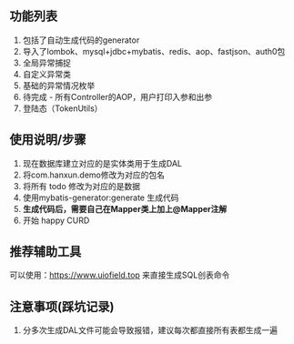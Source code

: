 ## 功能列表
1. 包括了自动生成代码的generator
2. 导入了lombok、mysql+jdbc+mybatis、redis、aop、fastjson、auth0包
3. 全局异常捕捉
4. 自定义异常类
5. 基础的异常情况枚举
6. 待完成 - 所有Controller的AOP，用户打印入参和出参 
7. 登陆态（TokenUtils）
## 使用说明/步骤
1. 现在数据库建立对应的是实体类用于生成DAL
2. 将com.hanxun.demo修改为对应的包名
3. 将所有 todo 修改为对应的是数据
4. 使用mybatis-generator:generate 生成代码
5. **生成代码后，需要自己在Mapper类上加上@Mapper注解**
6. 开始 happy CURD
## 推荐辅助工具
可以使用：https://www.uiofield.top  来直接生成SQL创表命令
## 注意事项(踩坑记录)
1. 分多次生成DAL文件可能会导致报错，建议每次都直接所有表都生成一遍



